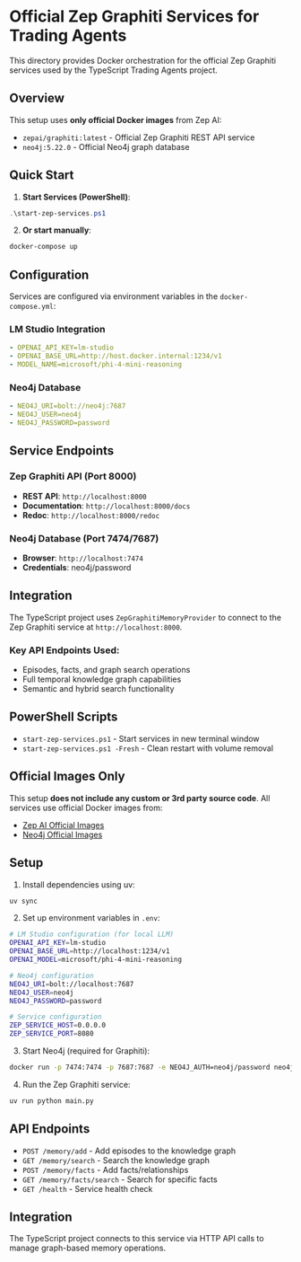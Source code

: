 # Official Zep Graphiti Services for Trading Agents

This directory provides Docker orchestration for the official Zep Graphiti services used by the TypeScript Trading Agents project.

## Overview

This setup uses **only official Docker images** from Zep AI:
- `zepai/graphiti:latest` - Official Zep Graphiti REST API service
- `neo4j:5.22.0` - Official Neo4j graph database

## Quick Start

1. **Start Services (PowerShell)**:
```powershell
.\start-zep-services.ps1
```

2. **Or start manually**:
```bash
docker-compose up
```

## Configuration

Services are configured via environment variables in the `docker-compose.yml`:

### LM Studio Integration
```yaml
- OPENAI_API_KEY=lm-studio
- OPENAI_BASE_URL=http://host.docker.internal:1234/v1
- MODEL_NAME=microsoft/phi-4-mini-reasoning
```

### Neo4j Database
```yaml
- NEO4J_URI=bolt://neo4j:7687
- NEO4J_USER=neo4j
- NEO4J_PASSWORD=password
```

## Service Endpoints

### Zep Graphiti API (Port 8000)
- **REST API**: `http://localhost:8000`
- **Documentation**: `http://localhost:8000/docs`
- **Redoc**: `http://localhost:8000/redoc`

### Neo4j Database (Port 7474/7687)
- **Browser**: `http://localhost:7474`
- **Credentials**: neo4j/password

## Integration

The TypeScript project uses `ZepGraphitiMemoryProvider` to connect to the Zep Graphiti service at `http://localhost:8000`.

### Key API Endpoints Used:
- Episodes, facts, and graph search operations
- Full temporal knowledge graph capabilities
- Semantic and hybrid search functionality

## PowerShell Scripts

- `start-zep-services.ps1` - Start services in new terminal window
- `start-zep-services.ps1 -Fresh` - Clean restart with volume removal

## Official Images Only

This setup **does not include any custom or 3rd party source code**. All services use official Docker images from:
- [Zep AI Official Images](https://hub.docker.com/r/zepai/graphiti)
- [Neo4j Official Images](https://hub.docker.com/_/neo4j)

## Setup

1. Install dependencies using uv:
```bash
uv sync
```

2. Set up environment variables in `.env`:
```bash
# LM Studio configuration (for local LLM)
OPENAI_API_KEY=lm-studio
OPENAI_BASE_URL=http://localhost:1234/v1
OPENAI_MODEL=microsoft/phi-4-mini-reasoning

# Neo4j configuration
NEO4J_URI=bolt://localhost:7687
NEO4J_USER=neo4j
NEO4J_PASSWORD=password

# Service configuration
ZEP_SERVICE_HOST=0.0.0.0
ZEP_SERVICE_PORT=8080
```

3. Start Neo4j (required for Graphiti):
```bash
docker run -p 7474:7474 -p 7687:7687 -e NEO4J_AUTH=neo4j/password neo4j:5.22.0
```

4. Run the Zep Graphiti service:
```bash
uv run python main.py
```

## API Endpoints

- `POST /memory/add` - Add episodes to the knowledge graph
- `GET /memory/search` - Search the knowledge graph
- `POST /memory/facts` - Add facts/relationships
- `GET /memory/facts/search` - Search for specific facts
- `GET /health` - Service health check

## Integration

The TypeScript project connects to this service via HTTP API calls to manage graph-based memory operations.